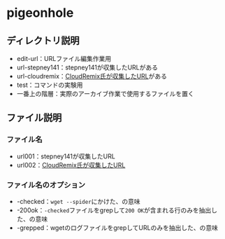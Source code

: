 # pigeonhole

## ディレクトリ説明
- edit-url：URLファイル編集作業用
- url-stepney141：stepney141が収集したURLがある
- url-cloudremix：[CloudRemix氏が収集したURL](https://github.com/CloudRemix/geocities)がある
- test：コマンドの実験用
- 一番上の階層：実際のアーカイブ作業で使用するファイルを置く

## ファイル説明

### ファイル名
- url001：stepney141が収集したURL
- url002：[CloudRemix氏が収集したURL](https://github.com/CloudRemix/geocities)

### ファイル名のオプション
- -checked：`wget --spider`にかけた、の意味
- -200ok：`-checked`ファイルをgrepして`200 OK`が含まれる行のみを抽出した、の意味
- -grepped：wgetのログファイルをgrepしてURLのみを抽出した、の意味

